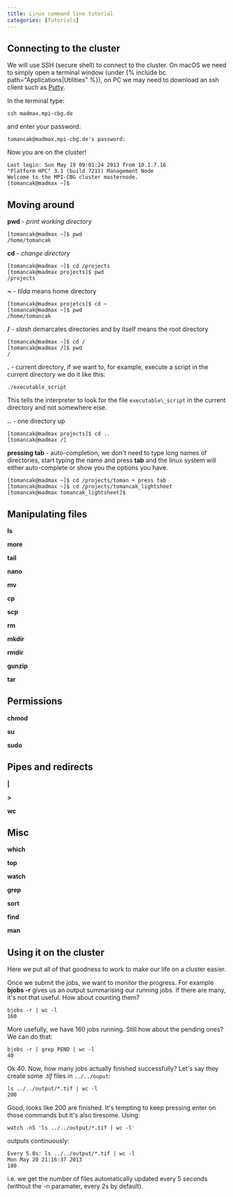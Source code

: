 ```yaml
---
title: Linux command line tutorial
categories: [Tutorials]
---
```


## Connecting to the cluster

We will use SSH (secure shell) to connect to the cluster. On macOS we need to simply open a terminal window (under {% include bc path="Applications|Utilities" %}), on PC we may need to download an ssh client such as [Putty](http://www.chiark.greenend.org.uk/~sgtatham/putty/).

In the terminal type:

`ssh madmax.mpi-cbg.de`

and enter your password:

`tomancak@madmax.mpi-cbg.de's password: `  

Now you are on the cluster!

`Last login: Sun May 19 09:01:24 2013 from 10.1.7.16`  
`"Platform HPC" 3.1 (build 7211) Management Node`  
`Welcome to the MPI-CBG cluster masternode.`  
`[tomancak@madmax ~]$`

## Moving around

**pwd** - *print working directory*

`[tomancak@madmax ~]$ pwd`  
`/home/tomancak`

**cd** - *change directory*

`[tomancak@madmax ~]$ cd /projects`  
`[tomancak@madmax projects]$ pwd`  
`/projects`

**\~** - *tilda* means home directory

`[tomancak@madmax projetcs]$ cd ~`  
`[tomancak@madmax ~]$ pwd`  
`/home/tomancak`

**/** - *slash* demarcates directories and by itself means the root directory

`[tomancak@madmax ~]$ cd /`  
`[tomancak@madmax /]$ pwd`  
`/`

**.** - current directory, if we want to, for example, execute a script in the current directory we do it like this:

`./executable_script`  

This tells the interpreter to look for the file `executable\_script` in the current directory and not somewhere else.

**..** - one directory up

`[tomancak@madmax projects]$ cd ..`  
`[tomancak@madmax /]`

**pressing tab** - auto-completion, we don't need to type long names of directories, start typing the name and press **tab** and the linux system will either auto-complete or show you the options you have.

`[tomancak@madmax ~]$ cd /projects/toman + press tab`  
`[tomancak@madmax ~]$ cd /projects/tomancak_lightsheet`  
`[tomancak@madmax tomancak_lightsheet]$`

## Manipulating files

**ls**

**more**

**tail**

**nano**

**mv**

**cp**

**scp**

**rm**

**mkdir**

**rmdir**

**gunzip**

**tar**

## Permissions

**chmod**

**su**

**sudo**

## Pipes and redirects

**\|**

**&gt;**

**wc**

## Misc

**which**

**top**

**watch**

**grep**

**sort**

**find**

**man**

## Using it on the cluster

Here we put all of that goodness to work to make our life on a cluster easier.

Once we submit the jobs, we want to monitor the progress. For example **bjobs -r** gives us an output summarising our running jobs. If there are many, it's not that useful. How about counting them?

`bjobs -r | wc -l`  
`160`

More usefully, we have 160 jobs running. Still how about the pending ones? We can do that:

`bjobs -r | grep PEND | wc -l`  
`40`

Ok 40. Now, how many jobs actually finished successfully? Let's say they create some *.tif* files in `../../ouput`:

`ls ../../output/*.tif | wc -l`  
`200`

Good, looks like 200 are finished. It's tempting to keep pressing enter on those commands but it's also tiresome. Using:

`watch -n5 'ls ../../output/*.tif | wc -l' `

outputs continuously:

`Every 5.0s: ls ../../output/*.tif | wc -l                                                                                             `  
`Mon May 20 21:16:37 2013`  
`180`

i.e. we get the number of files automatically updated every 5 seconds (without the -n paramater, every 2s by default).
